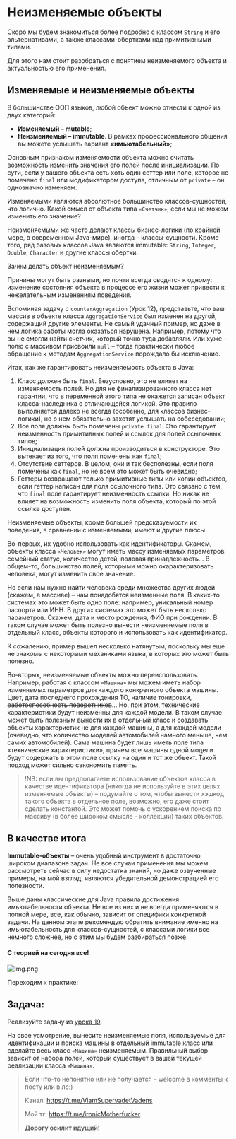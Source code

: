 # Неизменяемые объекты

Скоро мы будем знакомиться более подробно с классом `String` и его альтернативами, а также классами-обертками над
примитивными типами.

Для этого нам стоит разобраться с понятием неизменяемого объекта и актуальностью его применения.

## Изменяемые и неизменяемые объекты

В большинстве ООП языков, любой объект можно отнести к одной из двух категорий:

* **Изменяемый – mutable**;
* **Неизменяемый – immutable**. В рамках профессионального общения вы можете услышать вариант **«имьютабельный»**;

Основным признаком изменяемости объекта можно считать возможность изменить значения его полей после инициализации. По
сути, если у вашего объекта есть хоть один сеттер или поле, которое не помечено `final` или модификатором доступа,
отличным от `private` – он однозначно изменяем.

Изменяемыми являются абсолютное большинство классов-сущностей, что логично. Какой смысл от объекта типа `«Счетчик»`,
если мы не можем изменить его значение?

Неизменяемыми же часто делают классы бизнес-логики (по крайней мере, в современном Java-мире), иногда – классы-сущности.
Кроме того, ряд базовых классов Java являются immutable: `String`, `Integer`, `Double`, `Character` и другие классы
обертки.

Зачем делать объект неизменяемым?

Причины могут быть разными, но почти всегда сводятся к одному: изменение состояния объекта в процессе его жизни может
привести к нежелательным изменениям поведения.

Вспоминая задачу с `counterAggregation` (Урок 12), представьте, что ваш массив в объекте класса `AggregationService` был
изменен на другой, содержащий другие элементы. Не самый удачный пример, но даже в нем логика работы могла оказаться
нарушена. Например, потому что вы не смогли найти счетчик, который точно туда добавляли. Или хуже – полю с массивом
присвоили `null` – тогда практически любое обращение к методам `AggregationService` порождало бы исключение.

Итак, как же гарантировать неизменяемость объекта в Java:

1. Класс должен быть `final`. Безусловно, это не влияет на изменяемость полей. Но для не финализированного класса нет
   гарантии, что в переменной этого типа не окажется записан объект класса-наследника с отличающейся логикой. Это
   правило выполняется далеко не всегда (особенно, для классов бизнес-логики), но о нем обязательно захотят услышать на
   собеседовании;
2. Все поля должны быть помечены `private final`. Это гарантирует неизменность примитивных полей и ссылок для полей
   ссылочных типов;
3. Инициализация полей должна производиться в конструкторе. Это вытекает из того, что поля помечены как `final`;
4. Отсутствие сеттеров. В целом, они и так бесполезны, если поля помечены как `final`, но не всем это может быть
   очевидно;
5. Геттеры возвращают только примитивные типы или копии объектов, если геттер написан для поля ссылочного типа. Это
   связано с тем, что `final` поле гарантирует неизменность ссылки. Но никак не влияет на возможность изменить поля
   объекта, который по этой ссылке доступен.

Неизменяемые объекты, кроме большей предсказуемости их поведения, в сравнении с изменяемыми, имеют и другие плюсы.

Во-первых, их удобно использовать как идентификаторы. Скажем, объекты класса `«Человек»` могут иметь массу изменяемых
параметров: семейный статус, количество детей, ~~половая принадлежность~~… В общем-то, большинство полей, которыми можно
охарактеризовать человека, могут изменить свое значение.

Но если нам нужно найти человека среди множества других людей (скажем, в массиве) – нам понадобятся неизменные поля. В
каких-то системах это может быть одно поле: например, уникальный номер паспорта или ИНН. В других системах это может
быть несколько параметров. Скажем, дата и место рождения, ФИО при рождении. В таком случае может быть полезно вынести
неизменяемые поля в отдельный класс, объекты которого и использовать как идентификатор.

К сожалению, пример вышел несколько натянутым, поскольку мы еще не знакомы с некоторыми механиками языка, в которых это
может быть полезно.

Во-вторых, неизменяемые объекты можно переиспользовать. Например, работая с классом `«Машина»` мы можем иметь набор
изменяемых параметров для каждого конкретного объекта машины. Цвет, дата последнего прохождения ТО, наличие тонировки,
~~работоспособность поворотников~~… Но, при этом, технические характеристики будут неизменны для каждой модели. В таком
случае может быть полезным вынести их в отдельный класс и создавать объекты характеристик не для каждой машины, а для
каждой модели (очевидно, что количество моделей автомобилей намного меньше, чем самих автомобилей). Сама машина будет
лишь иметь поле типа «технические характеристики», причем все машины одной модели будут содержать в этом поле ссылку на
один и тот же объект. Такой подход может сильно сэкономить память.

> !NB: если вы предполагаете использование объектов класса в качестве идентификатора (никогда не используйте в этих
> целях изменяемые объекты) – подумайте о том, чтобы вынести хэшкод такого объекта в отдельное поле, возможно, его даже
> стоит сделать константой. Это может помочь с ускорением поиска по массиву (в более широком смысле – коллекции) таких
> объектов.

## В качестве итога

**Immutable-объекты** – очень удобный инструмент в достаточно широком диапазоне задач. Не все случаи применения мы можем
рассмотреть сейчас в силу недостатка знаний, но даже озвученные примеры, на мой взгляд, являются убедительной
демонстрацией его полезности.

Выше даны классические для Java правила достижения имьютабельности объекта. Не все из них и не всегда применяются в
полной мере, все, как обычно, зависит от специфики конкретной задачи. На данном этапе рекомендую обратить внимание
именно на имьютабельность для классов-сущностей, с классами логики все немного сложнее, но с этим мы будем разбираться
позже.

#### С теорией на сегодня все!

![img.png](../../../commonmedia/defaultFooter.jpg)

Переходим к практике:

## Задача:

Реализуйте задачу из [урока 19](https://telegra.ph/Metody-klassa-Object-12-01).

На свое усмотрение, вынесите неизменяемые поля, используемые для идентификации и поиска машины в отдельный immutable
класс или сделайте весь класс `«Машина»` неизменяемым. Правильный выбор зависит от набора полей, который существует в
вашей текущей реализации класса `«Машина»`.

> Если что-то непонятно или не получается – welcome в комменты к посту или в лс:)
>
> Канал: https://t.me/ViamSupervadetVadens
>
> Мой тг: https://t.me/ironicMotherfucker
>
> **Дорогу осилит идущий!**